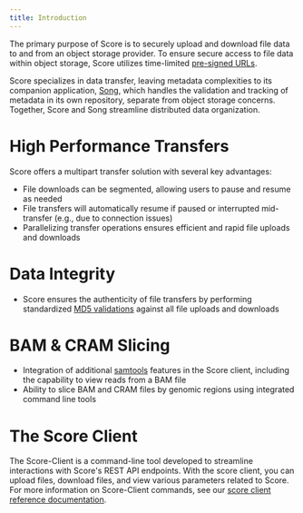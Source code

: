 ```yaml
---
title: Introduction
---
```


The primary purpose of Score is to securely upload and download file data to and from an object storage provider. To ensure secure access to file data within object storage, Score utilizes time-limited <a href="https://docs.aws.amazon.com/AmazonS3/latest/userguide/ShareObjectPreSignedURL.html" target="_blank" rel="noopener noreferrer">pre-signed URLs</a>. 

Score specializes in data transfer, leaving metadata complexities to its companion application, <a href="/documentation/song" target="_blank" rel="noopener noreferrer">Song</a>, which handles the validation and tracking of metadata in its own repository, separate from object storage concerns. Together, Score and Song streamline distributed data organization.

# High Performance Transfers

Score offers a multipart transfer solution with several key advantages:

- File downloads can be segmented, allowing users to pause and resume as needed
- File transfers will automatically resume if paused or interrupted mid-transfer (e.g., due to connection issues)
- Parallelizing transfer operations ensures efficient and rapid file uploads and downloads

# Data Integrity

- Score ensures the authenticity of file transfers by performing standardized <a href="https://www.ietf.org/rfc/rfc1321.txt" target="_blank" rel="noopener noreferrer">MD5 validations</a> against all file uploads and downloads

# BAM & CRAM Slicing

- Integration of additional <a href="http://www.htslib.org/" target="_blank" rel="noopener noreferrer">samtools</a> features in the Score client, including the capability to view reads from a BAM file
- Ability to slice BAM and CRAM files by genomic regions using integrated command line tools

# The Score Client

The Score-Client is a command-line tool developed to streamline interactions with Score's REST API endpoints. With the score client, you can upload files, download files, and view various parameters related to Score. For more information on Score-Client commands, see our <a href="./reference/commands.md" target="_blank" rel="noopener noreferrer">score client reference documentation</a>.

